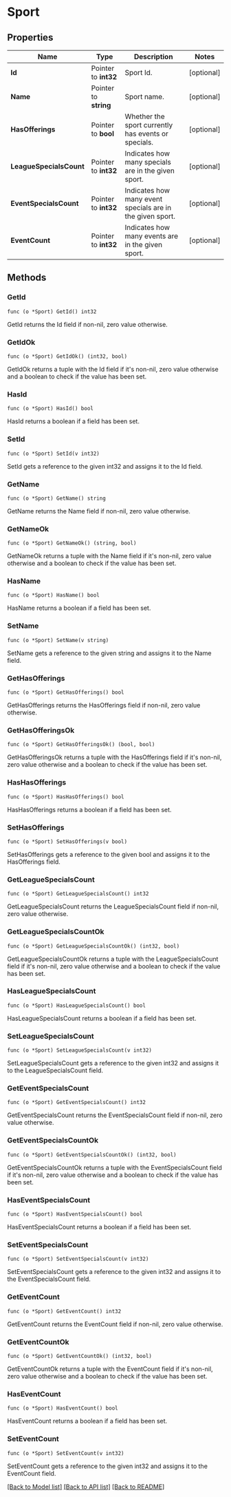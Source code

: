 # Sport

## Properties

Name | Type | Description | Notes
------------ | ------------- | ------------- | -------------
**Id** | Pointer to **int32** | Sport Id. | [optional] 
**Name** | Pointer to **string** | Sport name. | [optional] 
**HasOfferings** | Pointer to **bool** | Whether the sport currently has events or specials. | [optional] 
**LeagueSpecialsCount** | Pointer to **int32** | Indicates how many specials are in the given sport. | [optional] 
**EventSpecialsCount** | Pointer to **int32** | Indicates how many event specials are in the given sport. | [optional] 
**EventCount** | Pointer to **int32** | Indicates how many events are in the given sport. | [optional] 

## Methods

### GetId

`func (o *Sport) GetId() int32`

GetId returns the Id field if non-nil, zero value otherwise.

### GetIdOk

`func (o *Sport) GetIdOk() (int32, bool)`

GetIdOk returns a tuple with the Id field if it's non-nil, zero value otherwise
and a boolean to check if the value has been set.

### HasId

`func (o *Sport) HasId() bool`

HasId returns a boolean if a field has been set.

### SetId

`func (o *Sport) SetId(v int32)`

SetId gets a reference to the given int32 and assigns it to the Id field.

### GetName

`func (o *Sport) GetName() string`

GetName returns the Name field if non-nil, zero value otherwise.

### GetNameOk

`func (o *Sport) GetNameOk() (string, bool)`

GetNameOk returns a tuple with the Name field if it's non-nil, zero value otherwise
and a boolean to check if the value has been set.

### HasName

`func (o *Sport) HasName() bool`

HasName returns a boolean if a field has been set.

### SetName

`func (o *Sport) SetName(v string)`

SetName gets a reference to the given string and assigns it to the Name field.

### GetHasOfferings

`func (o *Sport) GetHasOfferings() bool`

GetHasOfferings returns the HasOfferings field if non-nil, zero value otherwise.

### GetHasOfferingsOk

`func (o *Sport) GetHasOfferingsOk() (bool, bool)`

GetHasOfferingsOk returns a tuple with the HasOfferings field if it's non-nil, zero value otherwise
and a boolean to check if the value has been set.

### HasHasOfferings

`func (o *Sport) HasHasOfferings() bool`

HasHasOfferings returns a boolean if a field has been set.

### SetHasOfferings

`func (o *Sport) SetHasOfferings(v bool)`

SetHasOfferings gets a reference to the given bool and assigns it to the HasOfferings field.

### GetLeagueSpecialsCount

`func (o *Sport) GetLeagueSpecialsCount() int32`

GetLeagueSpecialsCount returns the LeagueSpecialsCount field if non-nil, zero value otherwise.

### GetLeagueSpecialsCountOk

`func (o *Sport) GetLeagueSpecialsCountOk() (int32, bool)`

GetLeagueSpecialsCountOk returns a tuple with the LeagueSpecialsCount field if it's non-nil, zero value otherwise
and a boolean to check if the value has been set.

### HasLeagueSpecialsCount

`func (o *Sport) HasLeagueSpecialsCount() bool`

HasLeagueSpecialsCount returns a boolean if a field has been set.

### SetLeagueSpecialsCount

`func (o *Sport) SetLeagueSpecialsCount(v int32)`

SetLeagueSpecialsCount gets a reference to the given int32 and assigns it to the LeagueSpecialsCount field.

### GetEventSpecialsCount

`func (o *Sport) GetEventSpecialsCount() int32`

GetEventSpecialsCount returns the EventSpecialsCount field if non-nil, zero value otherwise.

### GetEventSpecialsCountOk

`func (o *Sport) GetEventSpecialsCountOk() (int32, bool)`

GetEventSpecialsCountOk returns a tuple with the EventSpecialsCount field if it's non-nil, zero value otherwise
and a boolean to check if the value has been set.

### HasEventSpecialsCount

`func (o *Sport) HasEventSpecialsCount() bool`

HasEventSpecialsCount returns a boolean if a field has been set.

### SetEventSpecialsCount

`func (o *Sport) SetEventSpecialsCount(v int32)`

SetEventSpecialsCount gets a reference to the given int32 and assigns it to the EventSpecialsCount field.

### GetEventCount

`func (o *Sport) GetEventCount() int32`

GetEventCount returns the EventCount field if non-nil, zero value otherwise.

### GetEventCountOk

`func (o *Sport) GetEventCountOk() (int32, bool)`

GetEventCountOk returns a tuple with the EventCount field if it's non-nil, zero value otherwise
and a boolean to check if the value has been set.

### HasEventCount

`func (o *Sport) HasEventCount() bool`

HasEventCount returns a boolean if a field has been set.

### SetEventCount

`func (o *Sport) SetEventCount(v int32)`

SetEventCount gets a reference to the given int32 and assigns it to the EventCount field.


[[Back to Model list]](../README.md#documentation-for-models) [[Back to API list]](../README.md#documentation-for-api-endpoints) [[Back to README]](../README.md)


